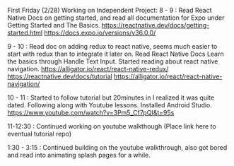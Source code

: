 First Friday (2/28) Working on Independent Project:
8 - 9 : Read React Native Docs on getting started, and read all documentation for Expo under Getting Started and The Basics.
https://reactnative.dev/docs/getting-started.html
https://docs.expo.io/versions/v36.0.0/

9 - 10 : Read doc on adding redux to react native, seems much easier to start with redux than to integrate it later on. Read React Native Docs Learn the basics through Handle Text Input. Started reading about react native navigation.
https://alligator.io/react/react-native-redux/
https://reactnative.dev/docs/tutorial
https://alligator.io/react/react-native-navigation/


10 - 11 : Started to follow tutorial but 20minutes in I realized it was quite dated. Following along with Youtube lessons. Installed Android Studio.
https://www.youtube.com/watch?v=3Pm5_Cf7pQI&t=95s

11-12:30 : Continued working on youtube walkthough
(Place link here to eventual tutorial repo)

1:30 - 3:15 : Continued building on the youtube walkthrough, also got bored and read into animating splash pages for a while. 
